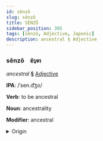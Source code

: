 ```yaml
---
id: sênzô
slug: sênzô
title: SÊNZÔ
sidebar_position: 395
tags: [sênzô, Adjective, Japonic]
description: ancestral § Adjective
---
```


### sênzô&emsp;<span kind="abugida">ɐ̃ʇⱴı</span>

*ancestral* **§** [Adjective](../../tags/Adjective)

**IPA**: /ˈsen.d͡ʒo/

**Verb**: to be ancestral

**Noun**: ancestrality

**Modifier**: ancestral

<details>
    <summary>Origin</summary>
    Japanese 先せん祖ぞ senzo [sẽ̞nd͡zo̞]<br/>
    <em>Japonic Language Family</em>
</details>